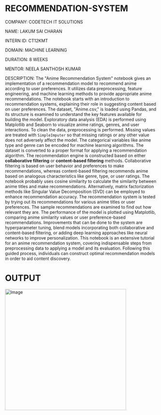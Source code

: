 # RECOMMENDATION-SYSTEM

COMPANY: CODETECH IT SOLUTIONS

NAME: LAKUM SAI CHARAN

INTERN ID: CT12KMT

DOMAIN: MACHINE LEARNING

DURATION: 8 WEEKS

MENTOR: NEELA SANTHOSH KUMAR

DESCRIPTION: The "Anime Recommendation System" notebook gives an implementation of a recommendation model to recommend anime according to user preferences. It utilizes data preprocessing, feature engineering, and machine learning methods to provide appropriate anime recommendations. The notebook starts with an introduction to recommendation systems, explaining their role in suggesting content based on user preferences. The dataset, "Anime.csv," is loaded using Pandas, and its structure is examined to understand the key features available for building the model. Exploratory data analysis (EDA) is performed using Matplotlib and Seaborn to visualize anime ratings, genres, and user interactions. To clean the data, preprocessing is performed. Missing values are treated with `SimpleImputer` so that missing ratings or any other value does not adversely affect the model. The categorical variables like anime type and genre can be encoded for machine learning algorithms. The dataset is converted to a proper format for applying a recommendation algorithm. The recommendation engine is constructed based on either **collaborative filtering** or **content-based filtering** methods. Collaborative filtering is based on user behavior and preferences to make recommendations, whereas content-based filtering recommends anime based on analogous characteristics like genre, type, or user ratings. The notebook probably uses cosine similarity to calculate the similarity between anime titles and make recommendations. Alternatively, matrix factorization methods like Singular Value Decomposition (SVD) can be employed to enhance recommendation accuracy. The recommendation system is tested by trying out its recommendations for various anime titles or user preferences. The sample recommendations are examined to find out how relevant they are. The performance of the model is plotted using Matplotlib, comparing anime similarity values or user preference-based recommendations. Improvements that can be done to the system are hyperparameter tuning, blend models incorporating both collaborative and content-based filtering, or adding deep learning approaches like neural networks to improve personalization. This notebook is an extensive tutorial for an anime recommendation system, covering indispensable steps from preprocessing data to applying a model and its evaluation. Following this guided process, individuals can construct optimal recommendation models in order to aid content discovery.

# OUTPUT 

<img width="400" alt="Image" src="https://github.com/user-attachments/assets/4f471a78-1601-471d-82e7-c8b7d6068a5b" />
